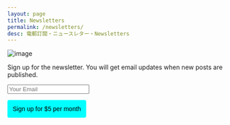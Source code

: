 ```yaml
---
layout: page
title: Newsletters
permalink: /newsletters/
desc: 電郵訂閱・ニュースレター・Newsletters
---
```


![image](assets/img/640-1.jpg)

Sign up for the newsletter. You will get email updates when new posts are published.

<form>
  <input name="EMAIL" type="email" placeholder="Your Email" required>
</form>

<!-- Load Stripe.js on your website. -->
<script src="https://js.stripe.com/v3"></script>

<!-- Create a button that your customers click to complete their purchase. Customize the styling to suit your branding. -->
<button style="background-color:#00ffff;color:#000;padding:12px 12px;border:0;border-radius:4px;font-size:1em" id="checkout-button-price_1IlrMKBvZ7LmT93teJNEk6aQ" role="link" type="button">Sign up for $5 per month</button>

<div id="error-message"></div>

<script>
(function() {
  var stripe = Stripe('pk_live_51Ifl9MBvZ7LmT93tfkpybDhly6KAaEJuQWju16Kd50qvTE8xIQiQpmFbP1X5ow8sOiMpeW6q3xz0Gug8383ubY9h005suqpzL5');

  var checkoutButton = document.getElementById('checkout-button-price_1IlrMKBvZ7LmT93teJNEk6aQ');
  checkoutButton.addEventListener('click', function () {
    /*
     * When the customer clicks on the button, redirect
     * them to Checkout.
     */
    stripe.redirectToCheckout({
      lineItems: [{price: 'price_1IlrMKBvZ7LmT93teJNEk6aQ', quantity: 1}],
      mode: 'subscription',
      /*
       * Do not rely on the redirect to the successUrl for fulfilling
       * purchases, customers may not always reach the success_url after
       * a successful payment.
       * Instead use one of the strategies described in
       * https://stripe.com/docs/payments/checkout/fulfill-orders
       */
      successUrl: window.location.protocol + '//00ffff.com/success',
      cancelUrl: window.location.protocol + '//00ffff.com/canceled',
    })
    .then(function (result) {
      if (result.error) {
        /*
         * If `redirectToCheckout` fails due to a browser or network
         * error, display the localized error message to your customer.
         */
        var displayError = document.getElementById('error-message');
        displayError.textContent = result.error.message;
      }
    });
  });
})();
</script>